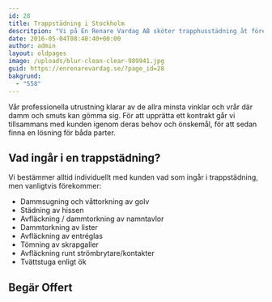 ```yaml
---
id: 28
title: Trappstädning i Stockholm
descritpion: "Vi på En Renare Vardag AB sköter trapphusstädning åt företag, bostadsrättsföreningar och skolor i Stockholm."
date: 2016-05-04T08:48:40+00:00
author: admin
layout: oldpages
image: /uploads/blur-clean-clear-989941.jpg
guid: https://enrenarevardag.se/?page_id=28
bakgrund:
  - "558"
---
```

Vår professionella utrustning klarar av de allra minsta vinklar och vrår där damm och smuts kan gömma sig. För att upprätta ett kontrakt går vi tillsammans med kunden igenom deras behov och önskemål, för att sedan finna en lösning för båda parter.

## Vad ingår i en trappstädning?

Vi bestämmer alltid individuellt med kunden vad som ingår i trappstädning, men vanligtvis förekommer:

* Dammsugning och våttorkning av golv
* Städning av hissen
* Avfläckning / dammtorkning av namntavlor
* Dammtorkning av lister 
* Avfläckning av entréglas
* Tömning av skrapgaller
* Avfläckning runt strömbrytare/kontakter
* Tvättstuga enligt ök

## Begär Offert
